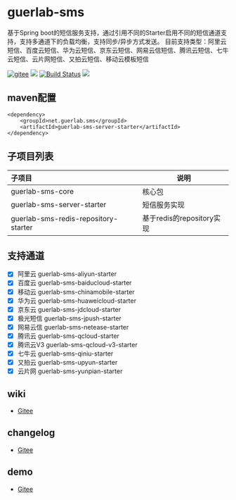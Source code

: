 # guerlab-sms

基于Spring boot的短信服务支持，通过引用不同的Starter启用不同的短信通道支持，支持多通道下的负载均衡，支持同步/异步方式发送。
目前支持类型：阿里云短信、百度云短信、华为云短信、京东云短信、网易云信短信、腾讯云短信、七牛云短信、云片网短信、又拍云短信、移动云模板短信

[![gitee](https://gitee.com/guerlab_net/guerlab-sms/badge/star.svg)](https://gitee.com/guerlab_net/guerlab-sms)
![](https://img.shields.io/maven-central/v/net.guerlab.sms/guerlab-sms-server-starter.svg)
[![Build Status](https://travis-ci.org/guerlab-net/guerlab-sms.svg?branch=master)](https://travis-ci.org/guerlab-net/guerlab-sms)
![](https://img.shields.io/badge/LICENSE-LGPL--3.0-brightgreen.svg)

## maven配置

```
<dependency>
	<groupId>net.guerlab.sms</groupId>
	<artifactId>guerlab-sms-server-starter</artifactId>
</dependency>
```

## 子项目列表

|子项目|说明|
|:--|--|
|guerlab-sms-core|核心包|
|guerlab-sms-server-starter|短信服务实现|
|guerlab-sms-redis-repository-starter|基于redis的repository实现|

## 支持通道

- [x] 阿里云 guerlab-sms-aliyun-starter
- [X] 百度云 guerlab-sms-baiducloud-starter
- [X] 移动云 guerlab-sms-chinamobile-starter
- [x] 华为云 guerlab-sms-huaweicloud-starter
- [x] 京东云 guerlab-sms-jdcloud-starter
- [x] 极光短信 guerlab-sms-jpush-starter
- [X] 网易云信 guerlab-sms-netease-starter
- [x] 腾讯云 guerlab-sms-qcloud-starter
- [x] 腾讯云V3 guerlab-sms-qcloud-v3-starter
- [x] 七牛云 guerlab-sms-qiniu-starter
- [X] 又拍云 guerlab-sms-upyun-starter
- [X] 云片网 guerlab-sms-yunpian-starter

## wiki

- [Gitee](https://gitee.com/guerlab_net/guerlab-sms/wikis/pages)

## changelog

- [Gitee](https://gitee.com/guerlab_net/guerlab-sms/wikis/pages)

## demo

- [Gitee](https://gitee.com/guerlab_net/guerlab-sms-demo)
